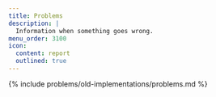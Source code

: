 ```yaml
---
title: Problems
description: |
  Information when something goes wrong.
menu_order: 3100
icon:
  content: report
  outlined: true
---
```


{% include problems/old-implementations/problems.md %}
